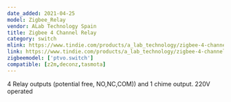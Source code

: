 ```yaml
---
date_added: 2021-04-25
model: Zigbee_Relay
vendor: ALab Technology Spain
title: Zigbee 4 Channel Relay
category: switch
mlink: https://www.tindie.com/products/a_lab_technology/zigbee-4-channel-relay/
link: https://www.tindie.com/products/a_lab_technology/zigbee-4-channel-relay/
zigbeemodel: ['ptvo.switch']
compatible: [z2m,deconz,tasmota]
---
```

4 Relay outputs (potential free, NO,NC,COM)) and 1 chime output. 220V operated
